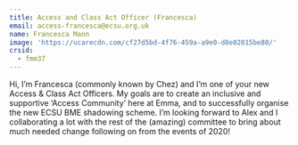 ```yaml
---
title: Access and Class Act Officer (Francesca)
email: access-francesca@ecsu.org.uk
name: Francesca Mann
image: 'https://ucarecdn.com/cf27d5bd-4f76-459a-a9e0-d8e02015be80/'
crsid:
  - fmm37
---
```

Hi, I’m Francesca (commonly known by Chez) and I’m one of your new Access & Class Act Officers. My goals are to create an inclusive and supportive ‘Access Community’ here at Emma, and to successfully organise the new ECSU BME shadowing scheme. I’m looking forward to Alex and I collaborating a lot with the rest of the (amazing) committee to bring about much needed change following on from the events of 2020!
